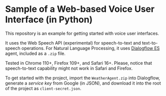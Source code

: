 # Sample of a Web-based Voice User Interface (in Python)

This repository is an example for getting started with voice user interfaces.

It uses the Web Speech API (experimental) for speech-to-text and text-to-speech operations. For Natural Language Processing, it uses [Dialogflow ES](https://dialogflow.cloud.google.com) agent, included as a `.zip` file.

Tested in Chrome 110+, Firefox 109+, and Safari 16+. Please, notice that speech-to-text capability might not work in Safari and Firefox.

To get started with the project, import the `WeatherAgent.zip` into Dialogflow, generate a _service key_ from Google (in JSON), and download it into the root of the project as `client-secret.json`.

